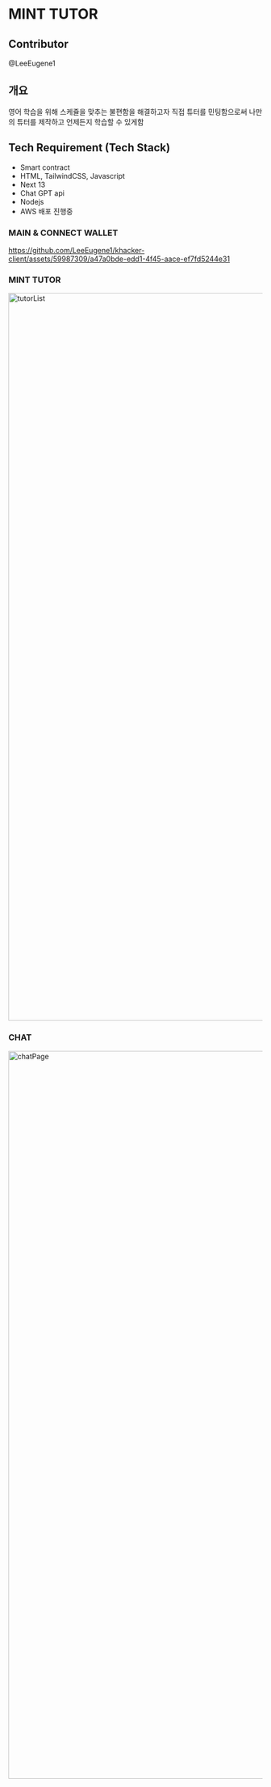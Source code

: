 # MINT TUTOR

## Contributor

@LeeEugene1

## 개요
영어 학습을 위해 스케쥴을 맞추는 불편함을 해결하고자
직접 튜터를 민팅함으로써 나만의 튜터를 제작하고 언제든지 학습할 수 있게함

## Tech Requirement (Tech Stack)
- Smart contract
- HTML, TailwindCSS, Javascript
- Next 13
- Chat GPT api
- Nodejs
- AWS 배포 진행중

### MAIN & CONNECT WALLET
https://github.com/LeeEugene1/khacker-client/assets/59987309/a47a0bde-edd1-4f45-aace-ef7fd5244e31

### MINT TUTOR
<img width="1440" alt="tutorList" src="https://github.com/LeeEugene1/khacker-client/assets/59987309/e4a3f5ba-580e-434d-977c-5b36da4b005e">

### CHAT
<img width="1440" alt="chatPage" src="https://github.com/LeeEugene1/khacker-client/assets/59987309/131878d3-abff-49b1-a967-36553bb608cc">